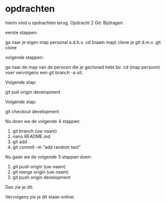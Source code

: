 # opdrachten

hierin vind u opdrachten terug.
﻿Opdracht 2 Git: Bijdragen.

eerste stappen:

ga naar je eigen map personal a.d.h.v. cd (naam map)
clone je git d.m.v. git clone 




















volgende stappen: 

ga naar de map van de persoon die je gecloned hebt bv. cd (map persoon)
voer vervolgens een git branch -a uit.



Volgende stap:

git pull origin development


Volgende stap:

git checkout development


Nu doen we de volgende 4 stappen:

1. git branch (uw naam)
2. nano README.md
3. git add .
4. git commit -m “add random text”




Nu gaan we de volgende 3 stappen doen:

1. git push origin (uw naam)
2. git merge origin (uw naam)
3. git push origin development


Dan zie je dit:



Vervolgens zie je dit staan online:






